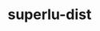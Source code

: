 ---
title: "superlu-dist"
layout: cache
categories: [package, develop]
meta: {"compilers": ["cce@18.0.0", "gcc@10.3.0", "gcc@11.4.0", "gcc@7.3.1", "gcc@9.4.0", "intel-oneapi-compilers@2024.1.0", "intel-oneapi-compilers@2025.1.0"], "num_specs": 84, "num_specs_by_stack": {"aws-pcluster-x86_64_v4": 6, "e4s": 26, "e4s-cray-rhel": 4, "e4s-cray-sles": 2, "e4s-neoverse-v2": 6, "e4s-neoverse_v1": 15, "e4s-oneapi": 4, "e4s-power": 3, "e4s-rocm-external": 9, "radiuss-aws": 4, "radiuss-aws-aarch64": 5, "root": 84}, "oss": ["amzn2", "rhel8", "sle_hpc15", "ubuntu20.04", "ubuntu22.04"], "platforms": ["linux"], "stacks": ["aws-pcluster-x86_64_v4", "e4s", "e4s-cray-rhel", "e4s-cray-sles", "e4s-neoverse-v2", "e4s-neoverse_v1", "e4s-oneapi", "e4s-power", "e4s-rocm-external", "radiuss-aws", "radiuss-aws-aarch64", "root"], "targets": ["aarch64", "neoverse_v1", "neoverse_v2", "ppc64le", "x86_64_v3", "x86_64_v4"], "versions": ["9.1.0"]}
spec_details: [{"compiler": "intel-oneapi-compilers@2024.1.0", "hash": "2xorfibqlg5cxz3s4vdt2filje3errgd", "os": "amzn2", "platform": "linux", "size": "-", "stacks": ["aws-pcluster-x86_64_v4", "root"], "target": "x86_64_v3", "variants": ["build_system=cmake", "build_type=Release", "~cuda", "generator=make", "~int64", "~ipo", "~openmp", "+parmetis", "~rocm", "+shared"], "versions": ["9.1.0"]}, {"compiler": "gcc@11.4.0", "hash": "4226af5sfvpnp4ppxy2vzqslygano4ic", "os": "ubuntu22.04", "platform": "linux", "size": "-", "stacks": ["e4s-neoverse_v1", "root"], "target": "neoverse_v1", "variants": ["build_system=cmake", "build_type=Release", "+cuda", "cuda_arch:=90", "generator=make", "~int64", "~ipo", "~openmp", "+parmetis", "~rocm", "+shared"], "versions": ["9.1.0"]}, {"compiler": "intel-oneapi-compilers@2025.1.0", "hash": "4gyov32h5lms774byshprjmrfvlb44fd", "os": "ubuntu22.04", "platform": "linux", "size": "-", "stacks": ["e4s-oneapi", "root"], "target": "x86_64_v3", "variants": ["build_system=cmake", "build_type=Release", "~cuda", "generator=make", "~int64", "~ipo", "~openmp", "+parmetis", "~rocm", "+shared"], "versions": ["9.1.0"]}, {"compiler": "gcc@11.4.0", "hash": "52327ulzocamr4dqscj43mjxb6x6ifj5", "os": "ubuntu22.04", "platform": "linux", "size": "-", "stacks": ["e4s-neoverse_v1", "root"], "target": "neoverse_v1", "variants": ["build_system=cmake", "build_type=Release", "~cuda", "generator=make", "~int64", "~ipo", "~openmp", "+parmetis", "~rocm", "+shared"], "versions": ["9.1.0"]}, {"compiler": "gcc@11.4.0", "hash": "5ew6dfhh3eedfw4kjyxo7hxhhpcdbc3t", "os": "ubuntu22.04", "platform": "linux", "size": "-", "stacks": ["e4s", "root"], "target": "x86_64_v3", "variants": ["amdgpu_target:=gfx90a", "build_system=cmake", "build_type=Release", "~cuda", "generator=make", "~int64", "~ipo", "~openmp", "+parmetis", "+rocm", "+shared"], "versions": ["9.1.0"]}, {"compiler": "gcc@11.4.0", "hash": "5fq2vavsg6axyn2ejuwbbgft3gzz63m6", "os": "ubuntu22.04", "platform": "linux", "size": "-", "stacks": ["e4s-rocm-external", "root"], "target": "x86_64_v3", "variants": ["amdgpu_target:=gfx90a", "build_system=cmake", "build_type=Release", "~cuda", "generator=make", "~int64", "~ipo", "~openmp", "+parmetis", "+rocm", "+shared"], "versions": ["9.1.0"]}, {"compiler": "gcc@11.4.0", "hash": "6iind755mofllbonqnfjmgkrslayouhg", "os": "ubuntu22.04", "platform": "linux", "size": "-", "stacks": ["e4s", "root"], "target": "x86_64_v3", "variants": ["amdgpu_target:=gfx90a", "build_system=cmake", "build_type=Release", "~cuda", "generator=make", "~int64", "~ipo", "~openmp", "+parmetis", "+rocm", "+shared"], "versions": ["9.1.0"]}, {"compiler": "intel-oneapi-compilers@2024.1.0", "hash": "76d2cf6mwhjdf5x3gzxxkdxzhxxbbfvh", "os": "amzn2", "platform": "linux", "size": "-", "stacks": ["aws-pcluster-x86_64_v4", "root"], "target": "x86_64_v4", "variants": ["build_system=cmake", "build_type=Release", "~cuda", "generator=make", "~int64", "~ipo", "~openmp", "+parmetis", "~rocm", "+shared"], "versions": ["9.1.0"]}, {"compiler": "gcc@10.3.0", "hash": "ab7mb3vu6eazboi2akwvjog75kwcqkvd", "os": "sle_hpc15", "platform": "linux", "size": "-", "stacks": ["e4s-cray-sles", "root"], "target": "x86_64_v4", "variants": ["build_system=cmake", "build_type=Release", "~cuda", "generator=make", "~int64", "~ipo", "~openmp", "+parmetis", "~rocm", "+shared"], "versions": ["9.1.0"]}, {"compiler": "gcc@11.4.0", "hash": "aiyzay32poyv3moiftokzwvninqykvop", "os": "ubuntu22.04", "platform": "linux", "size": "-", "stacks": ["e4s", "root"], "target": "x86_64_v3", "variants": ["build_system=cmake", "build_type=Release", "~cuda", "generator=make", "~int64", "~ipo", "~openmp", "+parmetis", "~rocm", "+shared"], "versions": ["9.1.0"]}, {"compiler": "gcc@11.4.0", "hash": "ans5reigshogiznxo252uhdgb2sxiu7v", "os": "ubuntu22.04", "platform": "linux", "size": "-", "stacks": ["e4s", "root"], "target": "x86_64_v3", "variants": ["build_system=cmake", "build_type=Release", "+cuda", "cuda_arch:=90", "generator=make", "~int64", "~ipo", "~openmp", "+parmetis", "~rocm", "+shared"], "versions": ["9.1.0"]}, {"compiler": "gcc@11.4.0", "hash": "at2hphwbbhbblqd43svgpxjkceg2xjz7", "os": "ubuntu22.04", "platform": "linux", "size": "-", "stacks": ["e4s-neoverse-v2", "root"], "target": "neoverse_v2", "variants": ["build_system=cmake", "build_type=Release", "+cuda", "cuda_arch:=90", "generator=make", "~int64", "~ipo", "~openmp", "+parmetis", "~rocm", "+shared"], "versions": ["9.1.0"]}, {"compiler": "gcc@11.4.0", "hash": "azfqk2s7b6xd2kdckvj7tpqv6qqkufxi", "os": "ubuntu22.04", "platform": "linux", "size": "-", "stacks": ["e4s", "root"], "target": "x86_64_v3", "variants": ["build_system=cmake", "build_type=Release", "~cuda", "generator=make", "~int64", "~ipo", "~openmp", "+parmetis", "~rocm", "+shared"], "versions": ["9.1.0"]}, {"compiler": "gcc@11.4.0", "hash": "b3j4w7ury4j4dod5whszsvua4l5v47su", "os": "ubuntu22.04", "platform": "linux", "size": "-", "stacks": ["e4s-neoverse-v2", "root"], "target": "neoverse_v2", "variants": ["build_system=cmake", "build_type=Release", "~cuda", "generator=make", "~int64", "~ipo", "~openmp", "+parmetis", "~rocm", "+shared"], "versions": ["9.1.0"]}, {"compiler": "intel-oneapi-compilers@2024.1.0", "hash": "b7zn6msq4nyq45zotkwaqh6eyamctzv6", "os": "amzn2", "platform": "linux", "size": "-", "stacks": ["aws-pcluster-x86_64_v4", "root"], "target": "x86_64_v3", "variants": ["build_system=cmake", "build_type=Release", "~cuda", "generator=make", "~int64", "~ipo", "~openmp", "+parmetis", "~rocm", "+shared"], "versions": ["9.1.0"]}, {"compiler": "gcc@9.4.0", "hash": "cdblnxdwefruthdrprou5w7vbne26vtx", "os": "ubuntu20.04", "platform": "linux", "size": "-", "stacks": ["e4s-power", "root"], "target": "ppc64le", "variants": ["build_system=cmake", "build_type=Release", "+cuda", "cuda_arch:=70", "generator=make", "~int64", "~ipo", "~openmp", "+parmetis", "~rocm", "+shared"], "versions": ["9.1.0"]}, {"compiler": "gcc@10.3.0", "hash": "ctgreajedvoyltazfcao3t7wm7logchk", "os": "sle_hpc15", "platform": "linux", "size": "-", "stacks": ["e4s-cray-sles", "root"], "target": "x86_64_v4", "variants": ["build_system=cmake", "build_type=Release", "~cuda", "generator=make", "~int64", "~ipo", "~openmp", "+parmetis", "~rocm", "+shared"], "versions": ["9.1.0"]}, {"compiler": "gcc@11.4.0", "hash": "cu7bxmaranxl2s3stccuxo3drgr45ekx", "os": "ubuntu22.04", "platform": "linux", "size": "-", "stacks": ["e4s-neoverse-v2", "root"], "target": "neoverse_v2", "variants": ["build_system=cmake", "build_type=Release", "~cuda", "generator=make", "~int64", "~ipo", "~openmp", "+parmetis", "~rocm", "+shared"], "versions": ["9.1.0"]}, {"compiler": "gcc@11.4.0", "hash": "cwnkrtuoybj3lpm5dhd5hprygy62urkz", "os": "ubuntu22.04", "platform": "linux", "size": "-", "stacks": ["e4s-rocm-external", "root"], "target": "x86_64_v3", "variants": ["amdgpu_target:=gfx90a", "build_system=cmake", "build_type=Release", "~cuda", "generator=make", "~int64", "~ipo", "~openmp", "+parmetis", "+rocm", "+shared"], "versions": ["9.1.0"]}, {"compiler": "intel-oneapi-compilers@2024.1.0", "hash": "d22jwkh2swmkuzndgzwkdcjwtsd5yf7z", "os": "amzn2", "platform": "linux", "size": "-", "stacks": ["aws-pcluster-x86_64_v4", "root"], "target": "x86_64_v3", "variants": ["build_system=cmake", "build_type=Release", "~cuda", "generator=make", "~int64", "~ipo", "~openmp", "+parmetis", "~rocm", "+shared"], "versions": ["9.1.0"]}, {"compiler": "gcc@11.4.0", "hash": "datxlt5cahcvkkz2r44li3tkc5l6jvqc", "os": "ubuntu22.04", "platform": "linux", "size": "-", "stacks": ["e4s-neoverse-v2", "root"], "target": "neoverse_v2", "variants": ["build_system=cmake", "build_type=Release", "+cuda", "cuda_arch:=90", "generator=make", "~int64", "~ipo", "~openmp", "+parmetis", "~rocm", "+shared"], "versions": ["9.1.0"]}, {"compiler": "gcc@11.4.0", "hash": "dl2h6ij342fh5oev6xhacc66ijrxkwwy", "os": "ubuntu22.04", "platform": "linux", "size": "-", "stacks": ["e4s", "root"], "target": "x86_64_v3", "variants": ["build_system=cmake", "build_type=Release", "+cuda", "cuda_arch:=80", "generator=make", "~int64", "~ipo", "~openmp", "+parmetis", "~rocm", "+shared"], "versions": ["9.1.0"]}, {"compiler": "gcc@11.4.0", "hash": "dl2vy24tu7q4simtwfulxryrdql7bq7w", "os": "ubuntu22.04", "platform": "linux", "size": "-", "stacks": ["e4s-neoverse_v1", "root"], "target": "neoverse_v1", "variants": ["build_system=cmake", "build_type=Release", "+cuda", "cuda_arch:=75", "generator=make", "~int64", "~ipo", "~openmp", "+parmetis", "~rocm", "+shared"], "versions": ["9.1.0"]}, {"compiler": "gcc@7.3.1", "hash": "dmyki62zfqmk6engfxn7jokmegz3u3i4", "os": "amzn2", "platform": "linux", "size": "-", "stacks": ["radiuss-aws", "root"], "target": "x86_64_v3", "variants": ["build_system=cmake", "build_type=Release", "~cuda", "generator=make", "~int64", "~ipo", "~openmp", "+parmetis", "~rocm", "+shared"], "versions": ["9.1.0"]}, {"compiler": "intel-oneapi-compilers@2025.1.0", "hash": "drewmm6fbbflzmfjsox7gsfc4uv3n5hy", "os": "ubuntu22.04", "platform": "linux", "size": "-", "stacks": ["e4s-oneapi", "root"], "target": "x86_64_v3", "variants": ["build_system=cmake", "build_type=Release", "~cuda", "generator=make", "~int64", "~ipo", "~openmp", "+parmetis", "~rocm", "+shared"], "versions": ["9.1.0"]}, {"compiler": "gcc@11.4.0", "hash": "dzvnfjad2ptfklaw4e65zlg4euc7rp3b", "os": "ubuntu22.04", "platform": "linux", "size": "-", "stacks": ["e4s-neoverse_v1", "root"], "target": "neoverse_v1", "variants": ["build_system=cmake", "build_type=Release", "~cuda", "generator=make", "~int64", "~ipo", "~openmp", "+parmetis", "~rocm", "+shared"], "versions": ["9.1.0"]}, {"compiler": "cce@18.0.0", "hash": "e3psqjt5e6zflqygxjfshwjunt36jdtg", "os": "rhel8", "platform": "linux", "size": "-", "stacks": ["e4s-cray-rhel", "root"], "target": "x86_64_v3", "variants": ["build_system=cmake", "build_type=Release", "~cuda", "generator=make", "~int64", "~ipo", "~openmp", "+parmetis", "~rocm", "+shared"], "versions": ["9.1.0"]}, {"compiler": "gcc@11.4.0", "hash": "e3tpi3y25mtlpapy7fog57gm2revzysh", "os": "ubuntu22.04", "platform": "linux", "size": "-", "stacks": ["e4s", "root"], "target": "x86_64_v3", "variants": ["amdgpu_target:=gfx90a", "build_system=cmake", "build_type=Release", "~cuda", "generator=make", "~int64", "~ipo", "~openmp", "+parmetis", "+rocm", "+shared"], "versions": ["9.1.0"]}, {"compiler": "gcc@11.4.0", "hash": "ebgjwfyhpzuy4hk55onrdfc7sjlee2az", "os": "ubuntu22.04", "platform": "linux", "size": "-", "stacks": ["e4s", "root"], "target": "x86_64_v3", "variants": ["build_system=cmake", "build_type=Release", "~cuda", "generator=make", "~int64", "~ipo", "~openmp", "+parmetis", "~rocm", "+shared"], "versions": ["9.1.0"]}, {"compiler": "gcc@11.4.0", "hash": "ehw432l3dyhn5vf5pqv6puzntgeee3m6", "os": "ubuntu22.04", "platform": "linux", "size": "-", "stacks": ["e4s-neoverse_v1", "root"], "target": "neoverse_v1", "variants": ["build_system=cmake", "build_type=Release", "+cuda", "cuda_arch:=90", "generator=make", "~int64", "~ipo", "~openmp", "+parmetis", "~rocm", "+shared"], "versions": ["9.1.0"]}, {"compiler": "gcc@11.4.0", "hash": "f5nmcka5js44tz3f5pipqf3rxzdnbqmb", "os": "ubuntu22.04", "platform": "linux", "size": "-", "stacks": ["e4s-neoverse-v2", "root"], "target": "neoverse_v2", "variants": ["build_system=cmake", "build_type=Release", "~cuda", "generator=make", "~int64", "~ipo", "~openmp", "+parmetis", "~rocm", "+shared"], "versions": ["9.1.0"]}, {"compiler": "gcc@11.4.0", "hash": "g6svflqd5red6663tjnzmknepnargtvk", "os": "ubuntu22.04", "platform": "linux", "size": "-", "stacks": ["e4s", "root"], "target": "x86_64_v3", "variants": ["build_system=cmake", "build_type=Release", "~cuda", "generator=make", "~int64", "~ipo", "~openmp", "+parmetis", "~rocm", "+shared"], "versions": ["9.1.0"]}, {"compiler": "gcc@11.4.0", "hash": "g6wrd7nktxprm4xbdfrf24x6sxkh3t3u", "os": "ubuntu22.04", "platform": "linux", "size": "-", "stacks": ["e4s-rocm-external", "root"], "target": "x86_64_v3", "variants": ["amdgpu_target:=gfx908", "build_system=cmake", "build_type=Release", "~cuda", "generator=make", "~int64", "~ipo", "~openmp", "+parmetis", "+rocm", "+shared"], "versions": ["9.1.0"]}, {"compiler": "gcc@11.4.0", "hash": "goivr7ltpdq46vbm3dsdfidtqoiqtbqj", "os": "ubuntu22.04", "platform": "linux", "size": "-", "stacks": ["e4s", "root"], "target": "x86_64_v3", "variants": ["build_system=cmake", "build_type=Release", "~cuda", "generator=make", "~int64", "~ipo", "~openmp", "+parmetis", "~rocm", "+shared"], "versions": ["9.1.0"]}, {"compiler": "gcc@11.4.0", "hash": "h7tvswxcn3v22ha35u5etahjuell2de7", "os": "ubuntu22.04", "platform": "linux", "size": "-", "stacks": ["e4s-neoverse_v1", "root"], "target": "neoverse_v1", "variants": ["build_system=cmake", "build_type=Release", "+cuda", "cuda_arch:=75", "generator=make", "~int64", "~ipo", "~openmp", "+parmetis", "~rocm", "+shared"], "versions": ["9.1.0"]}, {"compiler": "gcc@9.4.0", "hash": "hfmh26mscxu726g6i7uwnb2ahheim3g2", "os": "ubuntu20.04", "platform": "linux", "size": "-", "stacks": ["e4s-power", "root"], "target": "ppc64le", "variants": ["build_system=cmake", "build_type=Release", "~cuda", "generator=make", "~int64", "~ipo", "~openmp", "+parmetis", "~rocm", "+shared"], "versions": ["9.1.0"]}, {"compiler": "gcc@11.4.0", "hash": "hif726i6s4ycutmbk3zlav42q36nojke", "os": "ubuntu22.04", "platform": "linux", "size": "-", "stacks": ["e4s", "root"], "target": "x86_64_v3", "variants": ["build_system=cmake", "build_type=Release", "~cuda", "generator=make", "~int64", "~ipo", "~openmp", "+parmetis", "~rocm", "+shared"], "versions": ["9.1.0"]}, {"compiler": "gcc@11.4.0", "hash": "hk76yytub5kzxc2eqjgdmugsg6xkean6", "os": "ubuntu22.04", "platform": "linux", "size": "-", "stacks": ["e4s-neoverse_v1", "root"], "target": "neoverse_v1", "variants": ["build_system=cmake", "build_type=Release", "+cuda", "cuda_arch:=90", "generator=make", "~int64", "~ipo", "~openmp", "+parmetis", "~rocm", "+shared"], "versions": ["9.1.0"]}, {"compiler": "gcc@7.3.1", "hash": "hnajm5csnm2f47ed5xzprtso7jtbuapu", "os": "amzn2", "platform": "linux", "size": "-", "stacks": ["radiuss-aws-aarch64", "root"], "target": "aarch64", "variants": ["build_system=cmake", "build_type=Release", "~cuda", "generator=make", "~int64", "~ipo", "~openmp", "+parmetis", "~rocm", "+shared"], "versions": ["9.1.0"]}, {"compiler": "gcc@11.4.0", "hash": "irtrygi27safjj4ckjiucg357ivrbfyt", "os": "ubuntu22.04", "platform": "linux", "size": "-", "stacks": ["e4s-neoverse-v2", "root"], "target": "neoverse_v2", "variants": ["build_system=cmake", "build_type=Release", "+cuda", "cuda_arch:=90", "generator=make", "~int64", "~ipo", "~openmp", "+parmetis", "~rocm", "+shared"], "versions": ["9.1.0"]}, {"compiler": "gcc@11.4.0", "hash": "jikwyex7kkzvemnon4kxamdkuu5r2eiv", "os": "ubuntu22.04", "platform": "linux", "size": "-", "stacks": ["e4s", "root"], "target": "x86_64_v3", "variants": ["amdgpu_target:=gfx90a", "build_system=cmake", "build_type=Release", "~cuda", "generator=make", "~int64", "~ipo", "~openmp", "+parmetis", "+rocm", "+shared"], "versions": ["9.1.0"]}, {"compiler": "gcc@7.3.1", "hash": "jm2zksspwcdiycov3fee6zlpra56r2sa", "os": "amzn2", "platform": "linux", "size": "-", "stacks": ["radiuss-aws-aarch64", "root"], "target": "aarch64", "variants": ["build_system=cmake", "build_type=Release", "~cuda", "generator=make", "~int64", "~ipo", "~openmp", "+parmetis", "~rocm", "+shared"], "versions": ["9.1.0"]}, {"compiler": "gcc@11.4.0", "hash": "jnmlwyk4x2yrztnvlpsl4fxvbqzvezcj", "os": "ubuntu22.04", "platform": "linux", "size": "-", "stacks": ["e4s-rocm-external", "root"], "target": "x86_64_v3", "variants": ["build_system=cmake", "build_type=Release", "~cuda", "generator=make", "~int64", "~ipo", "~openmp", "+parmetis", "~rocm", "+shared"], "versions": ["9.1.0"]}, {"compiler": "gcc@11.4.0", "hash": "jqakrnyp3midz2dfwme5k66ajnvfcici", "os": "ubuntu22.04", "platform": "linux", "size": "-", "stacks": ["e4s-neoverse_v1", "root"], "target": "neoverse_v1", "variants": ["build_system=cmake", "build_type=Release", "+cuda", "cuda_arch:=80", "generator=make", "~int64", "~ipo", "~openmp", "+parmetis", "~rocm", "+shared"], "versions": ["9.1.0"]}, {"compiler": "gcc@11.4.0", "hash": "jvprcb4gp6ysubjn7yxlzckq5xlp6ubc", "os": "ubuntu22.04", "platform": "linux", "size": "-", "stacks": ["e4s", "root"], "target": "x86_64_v3", "variants": ["amdgpu_target:=gfx90a", "build_system=cmake", "build_type=Release", "~cuda", "generator=make", "~int64", "~ipo", "~openmp", "+parmetis", "+rocm", "+shared"], "versions": ["9.1.0"]}, {"compiler": "intel-oneapi-compilers@2024.1.0", "hash": "jzgtdtqayvoo44ssfr4njvidmql2ujq4", "os": "amzn2", "platform": "linux", "size": "-", "stacks": ["aws-pcluster-x86_64_v4", "root"], "target": "x86_64_v4", "variants": ["build_system=cmake", "build_type=Release", "~cuda", "generator=make", "~int64", "~ipo", "~openmp", "+parmetis", "~rocm", "+shared"], "versions": ["9.1.0"]}, {"compiler": "gcc@11.4.0", "hash": "kc7h5u7dwnk4kal4gdjemew3lsgehtic", "os": "ubuntu22.04", "platform": "linux", "size": "-", "stacks": ["e4s", "root"], "target": "x86_64_v3", "variants": ["build_system=cmake", "build_type=Release", "~cuda", "generator=make", "~int64", "~ipo", "~openmp", "+parmetis", "~rocm", "+shared"], "versions": ["9.1.0"]}, {"compiler": "gcc@11.4.0", "hash": "kq2k6iy4loeds3a3auo5ww3rfwytmhnm", "os": "ubuntu22.04", "platform": "linux", "size": "-", "stacks": ["e4s", "root"], "target": "x86_64_v3", "variants": ["build_system=cmake", "build_type=Release", "+cuda", "cuda_arch:=80", "generator=make", "~int64", "~ipo", "~openmp", "+parmetis", "~rocm", "+shared"], "versions": ["9.1.0"]}, {"compiler": "gcc@11.4.0", "hash": "krdqtjwxigrttehpcqwrwxpztgkgtnf3", "os": "ubuntu22.04", "platform": "linux", "size": "-", "stacks": ["e4s-rocm-external", "root"], "target": "x86_64_v3", "variants": ["amdgpu_target:=gfx908", "build_system=cmake", "build_type=Release", "~cuda", "generator=make", "~int64", "~ipo", "~openmp", "+parmetis", "+rocm", "+shared"], "versions": ["9.1.0"]}, {"compiler": "gcc@11.4.0", "hash": "kxgfid4luvfqzyk2zkxl5dkyixqvu4qa", "os": "ubuntu22.04", "platform": "linux", "size": "-", "stacks": ["e4s", "root"], "target": "x86_64_v3", "variants": ["amdgpu_target:=gfx90a", "build_system=cmake", "build_type=Release", "~cuda", "generator=make", "~int64", "~ipo", "~openmp", "+parmetis", "+rocm", "+shared"], "versions": ["9.1.0"]}, {"compiler": "gcc@11.4.0", "hash": "lqz32z7pzgxm5ucyyl7jla7r4tt5ca64", "os": "ubuntu22.04", "platform": "linux", "size": "-", "stacks": ["e4s-neoverse_v1", "root"], "target": "neoverse_v1", "variants": ["build_system=cmake", "build_type=Release", "~cuda", "generator=make", "~int64", "~ipo", "~openmp", "+parmetis", "~rocm", "+shared"], "versions": ["9.1.0"]}, {"compiler": "gcc@7.3.1", "hash": "m37m5dn35mmouawqpgvynocwm4q2wtie", "os": "amzn2", "platform": "linux", "size": "-", "stacks": ["radiuss-aws", "root"], "target": "x86_64_v3", "variants": ["build_system=cmake", "build_type=Release", "~cuda", "generator=make", "~int64", "~ipo", "~openmp", "+parmetis", "~rocm", "+shared"], "versions": ["9.1.0"]}, {"compiler": "gcc@9.4.0", "hash": "mhpw745ykyxlifvmxej7i7ohmononkj2", "os": "ubuntu20.04", "platform": "linux", "size": "-", "stacks": ["e4s-power", "root"], "target": "ppc64le", "variants": ["build_system=cmake", "build_type=Release", "~cuda", "generator=make", "~int64", "~ipo", "~openmp", "+parmetis", "~rocm", "+shared"], "versions": ["9.1.0"]}, {"compiler": "gcc@11.4.0", "hash": "of24764lkoeqgsia6t5zjm345qnyrt5v", "os": "ubuntu22.04", "platform": "linux", "size": "-", "stacks": ["e4s-rocm-external", "root"], "target": "x86_64_v3", "variants": ["amdgpu_target:=gfx90a", "build_system=cmake", "build_type=Release", "~cuda", "generator=make", "~int64", "~ipo", "~openmp", "+parmetis", "+rocm", "+shared"], "versions": ["9.1.0"]}, {"compiler": "gcc@7.3.1", "hash": "p6csdhhblvnwcdlvfoc2vlau7c5363ng", "os": "amzn2", "platform": "linux", "size": "-", "stacks": ["radiuss-aws", "root"], "target": "x86_64_v3", "variants": ["build_system=cmake", "build_type=Release", "~cuda", "generator=make", "~int64", "~ipo", "~openmp", "+parmetis", "~rocm", "+shared"], "versions": ["9.1.0"]}, {"compiler": "gcc@11.4.0", "hash": "putq6kvqug3agti47mtdakkuzfhfuma2", "os": "ubuntu22.04", "platform": "linux", "size": "-", "stacks": ["e4s", "root"], "target": "x86_64_v3", "variants": ["build_system=cmake", "build_type=Release", "+cuda", "cuda_arch:=80", "generator=make", "~int64", "~ipo", "~openmp", "+parmetis", "~rocm", "+shared"], "versions": ["9.1.0"]}, {"compiler": "gcc@11.4.0", "hash": "qlrbntmk2rns63ts3kg5rwxe3e3gytin", "os": "ubuntu22.04", "platform": "linux", "size": "-", "stacks": ["e4s-rocm-external", "root"], "target": "x86_64_v3", "variants": ["build_system=cmake", "build_type=Release", "~cuda", "generator=make", "~int64", "~ipo", "~openmp", "+parmetis", "~rocm", "+shared"], "versions": ["9.1.0"]}, {"compiler": "gcc@7.3.1", "hash": "qodna2eh4q2efkfbe43tfxijx5gze27y", "os": "amzn2", "platform": "linux", "size": "-", "stacks": ["radiuss-aws-aarch64", "root"], "target": "aarch64", "variants": ["build_system=cmake", "build_type=Release", "~cuda", "generator=make", "~int64", "~ipo", "~openmp", "+parmetis", "~rocm", "+shared"], "versions": ["9.1.0"]}, {"compiler": "gcc@7.3.1", "hash": "rfsslnsnba7rqcygtpn2gdb4kn3fpywq", "os": "amzn2", "platform": "linux", "size": "-", "stacks": ["radiuss-aws-aarch64", "root"], "target": "aarch64", "variants": ["build_system=cmake", "build_type=Release", "~cuda", "generator=make", "~int64", "~ipo", "~openmp", "+parmetis", "~rocm", "+shared"], "versions": ["9.1.0"]}, {"compiler": "gcc@11.4.0", "hash": "rlsvsfbmmalsgym6zaa24haif74u7lnt", "os": "ubuntu22.04", "platform": "linux", "size": "-", "stacks": ["e4s", "root"], "target": "x86_64_v3", "variants": ["build_system=cmake", "build_type=Release", "~cuda", "generator=make", "~int64", "~ipo", "~openmp", "+parmetis", "~rocm", "+shared"], "versions": ["9.1.0"]}, {"compiler": "gcc@7.3.1", "hash": "rlxu4vhtzsyt4ycqfotf2qudpa45j3ue", "os": "amzn2", "platform": "linux", "size": "-", "stacks": ["radiuss-aws-aarch64", "root"], "target": "aarch64", "variants": ["build_system=cmake", "build_type=Release", "~cuda", "generator=make", "~int64", "~ipo", "~openmp", "+parmetis", "~rocm", "+shared"], "versions": ["9.1.0"]}, {"compiler": "gcc@11.4.0", "hash": "rtmebdlpaiklqimvnuxpfptjqm6rwfm5", "os": "ubuntu22.04", "platform": "linux", "size": "-", "stacks": ["e4s", "root"], "target": "x86_64_v3", "variants": ["build_system=cmake", "build_type=Release", "~cuda", "generator=make", "~int64", "~ipo", "~openmp", "+parmetis", "~rocm", "+shared"], "versions": ["9.1.0"]}, {"compiler": "gcc@7.3.1", "hash": "s2h7pcwzsyauf63z2ebt2cibt7jpoje7", "os": "amzn2", "platform": "linux", "size": "-", "stacks": ["radiuss-aws", "root"], "target": "x86_64_v3", "variants": ["build_system=cmake", "build_type=Release", "~cuda", "generator=make", "~int64", "~ipo", "~openmp", "+parmetis", "~rocm", "+shared"], "versions": ["9.1.0"]}, {"compiler": "gcc@11.4.0", "hash": "s5gkkodw47xulwgrzlxxyjkpszox6ivj", "os": "ubuntu22.04", "platform": "linux", "size": "-", "stacks": ["e4s-neoverse_v1", "root"], "target": "neoverse_v1", "variants": ["build_system=cmake", "build_type=Release", "~cuda", "generator=make", "~int64", "~ipo", "~openmp", "+parmetis", "~rocm", "+shared"], "versions": ["9.1.0"]}, {"compiler": "gcc@11.4.0", "hash": "sct4vvhlnt6azmdixzamryp4qog3diyg", "os": "ubuntu22.04", "platform": "linux", "size": "-", "stacks": ["e4s-neoverse_v1", "root"], "target": "neoverse_v1", "variants": ["build_system=cmake", "build_type=Release", "~cuda", "generator=make", "~int64", "~ipo", "~openmp", "+parmetis", "~rocm", "+shared"], "versions": ["9.1.0"]}, {"compiler": "gcc@11.4.0", "hash": "smmk4jxkuldehzgynbwps6fv7vco3ptp", "os": "ubuntu22.04", "platform": "linux", "size": "-", "stacks": ["e4s-neoverse_v1", "root"], "target": "neoverse_v1", "variants": ["build_system=cmake", "build_type=Release", "+cuda", "cuda_arch:=80", "generator=make", "~int64", "~ipo", "~openmp", "+parmetis", "~rocm", "+shared"], "versions": ["9.1.0"]}, {"compiler": "gcc@11.4.0", "hash": "sukpckau22agaqdtcfbzb55sq6swf2ub", "os": "ubuntu22.04", "platform": "linux", "size": "-", "stacks": ["e4s", "root"], "target": "x86_64_v3", "variants": ["build_system=cmake", "build_type=Release", "~cuda", "generator=make", "~int64", "~ipo", "~openmp", "+parmetis", "~rocm", "+shared"], "versions": ["9.1.0"]}, {"compiler": "cce@18.0.0", "hash": "t3p22agpj3ihmcm5m23jswqolgzh3xl7", "os": "rhel8", "platform": "linux", "size": "-", "stacks": ["e4s-cray-rhel", "root"], "target": "x86_64_v3", "variants": ["build_system=cmake", "build_type=Release", "~cuda", "generator=make", "~int64", "~ipo", "~openmp", "+parmetis", "~rocm", "+shared"], "versions": ["9.1.0"]}, {"compiler": "gcc@11.4.0", "hash": "t3wuvpng35xmrmphd5dltfi2cabts4jy", "os": "ubuntu22.04", "platform": "linux", "size": "-", "stacks": ["e4s", "root"], "target": "x86_64_v3", "variants": ["build_system=cmake", "build_type=Release", "+cuda", "cuda_arch:=90", "generator=make", "~int64", "~ipo", "~openmp", "+parmetis", "~rocm", "+shared"], "versions": ["9.1.0"]}, {"compiler": "gcc@11.4.0", "hash": "tfdrcghin3jzoqirivlsnalupsqzxh3h", "os": "ubuntu22.04", "platform": "linux", "size": "-", "stacks": ["e4s-neoverse_v1", "root"], "target": "neoverse_v1", "variants": ["build_system=cmake", "build_type=Release", "~cuda", "generator=make", "~int64", "~ipo", "~openmp", "+parmetis", "~rocm", "+shared"], "versions": ["9.1.0"]}, {"compiler": "gcc@11.4.0", "hash": "tkhxlt2qaod6by4wu4yvgvzpjq362wed", "os": "ubuntu22.04", "platform": "linux", "size": "-", "stacks": ["e4s", "root"], "target": "x86_64_v3", "variants": ["amdgpu_target:=gfx90a", "build_system=cmake", "build_type=Release", "~cuda", "generator=make", "~int64", "~ipo", "~openmp", "+parmetis", "+rocm", "+shared"], "versions": ["9.1.0"]}, {"compiler": "cce@18.0.0", "hash": "udcktssobi3spbozyhygnfwcy7yftgif", "os": "rhel8", "platform": "linux", "size": "-", "stacks": ["e4s-cray-rhel", "root"], "target": "x86_64_v3", "variants": ["build_system=cmake", "build_type=Release", "~cuda", "generator=make", "~int64", "~ipo", "~openmp", "+parmetis", "~rocm", "+shared"], "versions": ["9.1.0"]}, {"compiler": "intel-oneapi-compilers@2024.1.0", "hash": "urjzq3zajpglhtzmbk7y4o3hzn2sqkak", "os": "amzn2", "platform": "linux", "size": "-", "stacks": ["aws-pcluster-x86_64_v4", "root"], "target": "x86_64_v4", "variants": ["build_system=cmake", "build_type=Release", "~cuda", "generator=make", "~int64", "~ipo", "~openmp", "+parmetis", "~rocm", "+shared"], "versions": ["9.1.0"]}, {"compiler": "gcc@11.4.0", "hash": "uxzsdun6dm3osiao4o6vbxxpmrxvb6gp", "os": "ubuntu22.04", "platform": "linux", "size": "-", "stacks": ["e4s", "root"], "target": "x86_64_v3", "variants": ["amdgpu_target:=gfx90a", "build_system=cmake", "build_type=Release", "~cuda", "generator=make", "~int64", "~ipo", "~openmp", "+parmetis", "+rocm", "+shared"], "versions": ["9.1.0"]}, {"compiler": "gcc@11.4.0", "hash": "v54wkknye5lqrng5wdw5jpeqtd56nzaj", "os": "ubuntu22.04", "platform": "linux", "size": "-", "stacks": ["e4s", "root"], "target": "x86_64_v3", "variants": ["build_system=cmake", "build_type=Release", "+cuda", "cuda_arch:=90", "generator=make", "~int64", "~ipo", "~openmp", "+parmetis", "~rocm", "+shared"], "versions": ["9.1.0"]}, {"compiler": "gcc@11.4.0", "hash": "v5lthmlpng2ksvxwdbx3atj7s4ee4jgh", "os": "ubuntu22.04", "platform": "linux", "size": "-", "stacks": ["e4s-rocm-external", "root"], "target": "x86_64_v3", "variants": ["build_system=cmake", "build_type=Release", "~cuda", "generator=make", "~int64", "~ipo", "~openmp", "+parmetis", "~rocm", "+shared"], "versions": ["9.1.0"]}, {"compiler": "gcc@11.4.0", "hash": "vbngifvukkvqrzbqarrtvc2eu3loa2ya", "os": "ubuntu22.04", "platform": "linux", "size": "-", "stacks": ["e4s-rocm-external", "root"], "target": "x86_64_v3", "variants": ["amdgpu_target:=gfx908", "build_system=cmake", "build_type=Release", "~cuda", "generator=make", "~int64", "~ipo", "~openmp", "+parmetis", "+rocm", "+shared"], "versions": ["9.1.0"]}, {"compiler": "intel-oneapi-compilers@2025.1.0", "hash": "vbrkbh3gwicq7wi57iwkdzdlayqloxyl", "os": "ubuntu22.04", "platform": "linux", "size": "-", "stacks": ["e4s-oneapi", "root"], "target": "x86_64_v3", "variants": ["build_system=cmake", "build_type=Release", "~cuda", "generator=make", "~int64", "~ipo", "~openmp", "+parmetis", "~rocm", "+shared"], "versions": ["9.1.0"]}, {"compiler": "intel-oneapi-compilers@2025.1.0", "hash": "vggititngcjxn4cl5i5zdtkakyaa63ci", "os": "ubuntu22.04", "platform": "linux", "size": "-", "stacks": ["e4s-oneapi", "root"], "target": "x86_64_v3", "variants": ["build_system=cmake", "build_type=Release", "~cuda", "generator=make", "~int64", "~ipo", "~openmp", "+parmetis", "~rocm", "+shared"], "versions": ["9.1.0"]}, {"compiler": "gcc@11.4.0", "hash": "wvxdgbeocinka66fierngsxhju4oz6ax", "os": "ubuntu22.04", "platform": "linux", "size": "-", "stacks": ["e4s-neoverse_v1", "root"], "target": "neoverse_v1", "variants": ["build_system=cmake", "build_type=Release", "+cuda", "cuda_arch:=80", "generator=make", "~int64", "~ipo", "~openmp", "+parmetis", "~rocm", "+shared"], "versions": ["9.1.0"]}, {"compiler": "gcc@11.4.0", "hash": "xi434wl3hsdxtm3fkgxdar7qaobtrxme", "os": "ubuntu22.04", "platform": "linux", "size": "-", "stacks": ["e4s", "root"], "target": "x86_64_v3", "variants": ["build_system=cmake", "build_type=Release", "~cuda", "generator=make", "~int64", "~ipo", "~openmp", "+parmetis", "~rocm", "+shared"], "versions": ["9.1.0"]}, {"compiler": "cce@18.0.0", "hash": "xuv6m7zw5vxzx6zm5iree4xjlsufwyi4", "os": "rhel8", "platform": "linux", "size": "-", "stacks": ["e4s-cray-rhel", "root"], "target": "x86_64_v3", "variants": ["build_system=cmake", "build_type=Release", "~cuda", "generator=make", "~int64", "~ipo", "~openmp", "+parmetis", "~rocm", "+shared"], "versions": ["9.1.0"]}, {"compiler": "gcc@11.4.0", "hash": "zmak4fgjfxqis5erogjngzgutjg5iqtl", "os": "ubuntu22.04", "platform": "linux", "size": "-", "stacks": ["e4s-neoverse_v1", "root"], "target": "neoverse_v1", "variants": ["build_system=cmake", "build_type=Release", "+cuda", "cuda_arch:=75", "generator=make", "~int64", "~ipo", "~openmp", "+parmetis", "~rocm", "+shared"], "versions": ["9.1.0"]}, {"compiler": "gcc@11.4.0", "hash": "zzducuovkgievbb5ihczrxphe7nkb56y", "os": "ubuntu22.04", "platform": "linux", "size": "-", "stacks": ["e4s", "root"], "target": "x86_64_v3", "variants": ["build_system=cmake", "build_type=Release", "~cuda", "generator=make", "~int64", "~ipo", "~openmp", "+parmetis", "~rocm", "+shared"], "versions": ["9.1.0"]}]
---